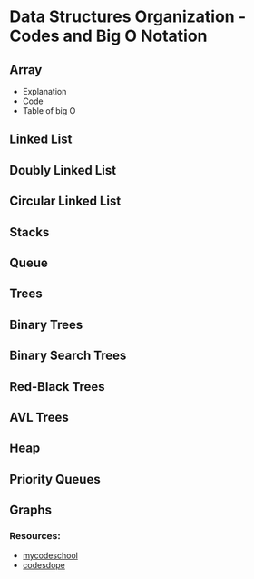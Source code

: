 # Data Structures Organization - Codes and Big O Notation
## Array
- Explanation
- Code
- Table of big O
## Linked List

## Doubly Linked List

## Circular Linked List

## Stacks

## Queue

## Trees

## Binary Trees

## Binary Search Trees

## Red-Black Trees

## AVL Trees

## Heap

## Priority Queues

## Graphs

### Resources:
- [mycodeschool](https://www.youtube.com/playlist?list=PL2_aWCzGMAwI3W_JlcBbtYTwiQSsOTa6P)
- [codesdope](https://www.codesdope.com/course/data-structures-introduction/)